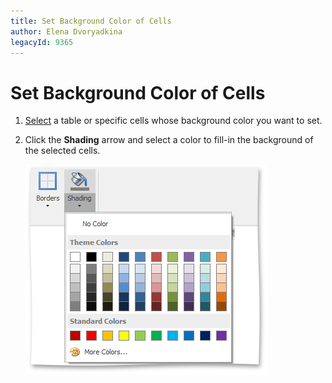 ```yaml
---
title: Set Background Color of Cells
author: Elena Dvoryadkina
legacyId: 9365
---
```

# Set Background Color of Cells
1. [Select](select-a-cell-row-or-column.md) a table or specific cells whose background color you want to set.
2. Click the **Shading** arrow and select a color to fill-in the background of the selected cells.
	
	![RTETablesShading](../../../images/img121441.png)